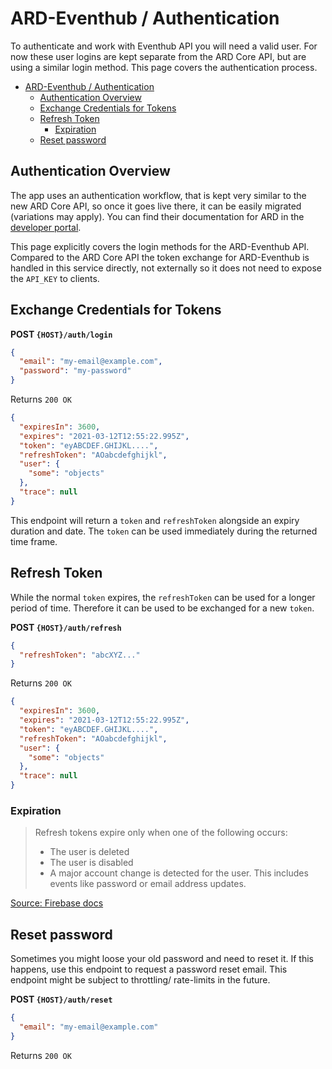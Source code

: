 # ARD-Eventhub / Authentication

To authenticate and work with Eventhub API you will need a valid user. For now these user logins are kept separate from the ARD Core API, but are using a similar login method. This page covers the authentication process.  

- [ARD-Eventhub / Authentication](#ard-eventhub--authentication)
  - [Authentication Overview](#authentication-overview)
  - [Exchange Credentials for Tokens](#exchange-credentials-for-tokens)
  - [Refresh Token](#refresh-token)
    - [Expiration](#expiration)
  - [Reset password](#reset-password)

## Authentication Overview

The app uses an authentication workflow, that is kept very similar to the new ARD Core API, so once it goes live there, it can be easily migrated (variations may apply). You can find their documentation for ARD in the [developer portal](https://developer.ard.de/core-api-v2-roles-and-access-control).  

This page explicitly covers the login methods for the ARD-Eventhub API. Compared to the ARD Core API the token exchange for ARD-Eventhub is handled in this service directly, not externally so it does not need to expose the `API_KEY` to clients.  

## Exchange Credentials for Tokens

**POST `{HOST}/auth/login`**

```json
{
  "email": "my-email@example.com",
  "password": "my-password"
}
```

Returns `200 OK`

```json
{
  "expiresIn": 3600,
  "expires": "2021-03-12T12:55:22.995Z",
  "token": "eyABCDEF.GHIJKL....",
  "refreshToken": "AOabcdefghijkl",
  "user": {
    "some": "objects"
  },
  "trace": null
}
```

This endpoint will return a `token` and `refreshToken` alongside an expiry duration and date. The `token` can be used immediately during the returned time frame.

## Refresh Token

While the normal `token` expires, the `refreshToken` can be used for a longer period of time. Therefore it can be used to be exchanged for a new `token`.  

**POST `{HOST}/auth/refresh`**

```json
{
  "refreshToken": "abcXYZ..."
}
```

Returns `200 OK`

```json
{
  "expiresIn": 3600,
  "expires": "2021-03-12T12:55:22.995Z",
  "token": "eyABCDEF.GHIJKL....",
  "refreshToken": "AOabcdefghijkl",
  "user": {
    "some": "objects"
  },
  "trace": null
}
```

### Expiration

> Refresh tokens expire only when one of the following occurs:
>
> - The user is deleted
> - The user is disabled
> - A major account change is detected for the user. This includes events like password or email address updates.  

[Source: Firebase docs](https://firebase.google.com/docs/auth/admin/manage-sessions)

## Reset password

Sometimes you might loose your old password and need to reset it. If this happens, use this endpoint to request a password reset email. This endpoint might be subject to throttling/ rate-limits in the future.  

**POST `{HOST}/auth/reset`**

```json
{
  "email": "my-email@example.com"
}
```

Returns `200 OK`

